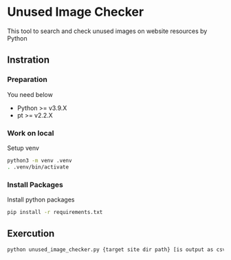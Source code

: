 # Unused Image Checker

This tool to search and check unused images on website resources by Python

## Instration

### Preparation

You need below

* Python >= v3.9.X
* pt >= v2.2.X


### Work on local

Setup venv

```bash
python3 -m venv .venv
. .venv/bin/activate
```

### Install Packages

Install python packages

```bash
pip install -r requirements.txt
```

## Exercution

```bash
python unused_image_checker.py {target site dir path} [is output as csv] [is debug mode]
```
